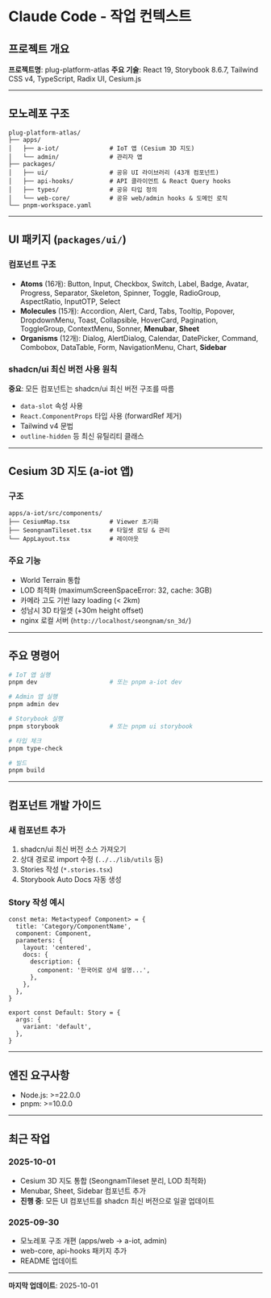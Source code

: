 # Claude Code - 작업 컨텍스트

## 프로젝트 개요

**프로젝트명**: plug-platform-atlas
**주요 기술**: React 19, Storybook 8.6.7, Tailwind CSS v4, TypeScript, Radix UI, Cesium.js

---

## 모노레포 구조

```
plug-platform-atlas/
├── apps/
│   ├── a-iot/              # IoT 앱 (Cesium 3D 지도)
│   └── admin/              # 관리자 앱
├── packages/
│   ├── ui/                 # 공유 UI 라이브러리 (43개 컴포넌트)
│   ├── api-hooks/          # API 클라이언트 & React Query hooks
│   ├── types/              # 공유 타입 정의
│   └── web-core/           # 공유 web/admin hooks & 도메인 로직
└── pnpm-workspace.yaml
```

---

## UI 패키지 (`packages/ui/`)

### 컴포넌트 구조

- **Atoms** (16개): Button, Input, Checkbox, Switch, Label, Badge, Avatar, Progress, Separator, Skeleton, Spinner, Toggle, RadioGroup, AspectRatio, InputOTP, Select
- **Molecules** (15개): Accordion, Alert, Card, Tabs, Tooltip, Popover, DropdownMenu, Toast, Collapsible, HoverCard, Pagination, ToggleGroup, ContextMenu, Sonner, **Menubar**, **Sheet**
- **Organisms** (12개): Dialog, AlertDialog, Calendar, DatePicker, Command, Combobox, DataTable, Form, NavigationMenu, Chart, **Sidebar**

### shadcn/ui 최신 버전 사용 원칙

**중요**: 모든 컴포넌트는 shadcn/ui 최신 버전 구조를 따름
- `data-slot` 속성 사용
- `React.ComponentProps` 타입 사용 (forwardRef 제거)
- Tailwind v4 문법
- `outline-hidden` 등 최신 유틸리티 클래스

---

## Cesium 3D 지도 (a-iot 앱)

### 구조
```
apps/a-iot/src/components/
├── CesiumMap.tsx           # Viewer 초기화
├── SeongnamTileset.tsx     # 타일셋 로딩 & 관리
└── AppLayout.tsx           # 레이아웃
```

### 주요 기능
- World Terrain 통합
- LOD 최적화 (maximumScreenSpaceError: 32, cache: 3GB)
- 카메라 고도 기반 lazy loading (< 2km)
- 성남시 3D 타일셋 (+30m height offset)
- nginx 로컬 서버 (`http://localhost/seongnam/sn_3d/`)

---

## 주요 명령어

```bash
# IoT 앱 실행
pnpm dev                    # 또는 pnpm a-iot dev

# Admin 앱 실행
pnpm admin dev

# Storybook 실행
pnpm storybook              # 또는 pnpm ui storybook

# 타입 체크
pnpm type-check

# 빌드
pnpm build
```

---

## 컴포넌트 개발 가이드

### 새 컴포넌트 추가

1. shadcn/ui 최신 버전 소스 가져오기
2. 상대 경로로 import 수정 (`../../lib/utils` 등)
3. Stories 작성 (`*.stories.tsx`)
4. Storybook Auto Docs 자동 생성

### Story 작성 예시

```tsx
const meta: Meta<typeof Component> = {
  title: 'Category/ComponentName',
  component: Component,
  parameters: {
    layout: 'centered',
    docs: {
      description: {
        component: '한국어로 상세 설명...',
      },
    },
  },
}

export const Default: Story = {
  args: {
    variant: 'default',
  },
}
```

---

## 엔진 요구사항

- Node.js: >=22.0.0
- pnpm: >=10.0.0

---

## 최근 작업

### 2025-10-01
- Cesium 3D 지도 통합 (SeongnamTileset 분리, LOD 최적화)
- Menubar, Sheet, Sidebar 컴포넌트 추가
- **진행 중**: 모든 UI 컴포넌트를 shadcn 최신 버전으로 일괄 업데이트

### 2025-09-30
- 모노레포 구조 개편 (apps/web → a-iot, admin)
- web-core, api-hooks 패키지 추가
- README 업데이트

---

**마지막 업데이트**: 2025-10-01
